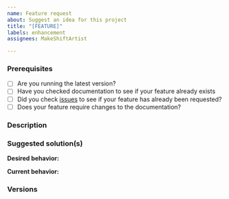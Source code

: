 ```yaml
---
name: Feature request
about: Suggest an idea for this project
title: "[FEATURE]"
labels: enhancement
assignees: MakeShiftArtist

---
```


### Prerequisites
* [ ] Are you running the latest version?
* [ ] Have you checked documentation to see if your feature already exists
* [ ] Did you check [issues](https://github.com/MakeShiftArtist/tsproject-template/issues) to see if your feature has already been requested?
* [ ] Does your feature require changes to the documentation?

### Description
<!--- A detailed description of the feature --->

### Suggested solution(s)
<!---
How you would go about implementing this feature. If you don't have an idea, please remove this field
--->

**Desired behavior:**
<!--- What you expect to happen --->

**Current behavior:**
<!--- What actually happens --->

### Versions
<!--- You can get this information from executing `npm version`. --->
